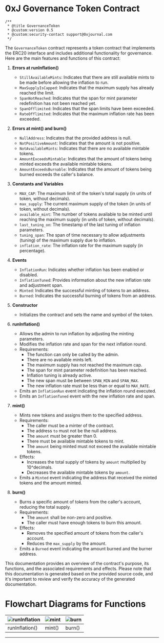 # 0xJ Governance Token Contract
```
/**
 * @title GovernanceToken
 * @custom:version 0.5
 * @custom:security-contact support@0xjournal.com
 */
```

The `GovernanceToken` contract represents a token contract that implements the ERC20 interface and includes additional functionality for governance. Here are the main features and functions of this contract:

1. **Errors at runInflation()**
   - `StillAvailableMints`: Indicates that there are still available mints to be made before allowing the inflation to run.
   - `MaxSupplyIsCapped`: Indicates that the maximum supply has already reached the limit.
   - `SpanNotReached`: Indicates that the span for mint parameter redefinition has not been reached yet.
   - `SpanOfflimited`: Indicates that the span limits have been exceeded.
   - `RateOfflimited`: Indicates that the maximum inflation rate has been exceeded.

2. **Errors at mint() and burn()**
   - `NullAddress`: Indicates that the provided address is null.
   - `NotPositiveAmount`: Indicates that the amount is not positive.
   - `NotAvailableMints`: Indicates that there are no available mintable tokens.
   - `AmountExceedsMintable`: Indicates that the amount of tokens being minted exceeds the available mintable tokens.
   - `AmountExceedsBurnable`: Indicates that the amount of tokens being burned exceeds the caller's balance.

3. **Constants and Variables**
   - `MAX_CAP`: The maximum limit of the token's total supply (in units of token, without decimals).
   - `max_supply`: The current maximum supply of the token (in units of token, without decimals).
   - `available_mint`: The number of tokens available to be minted until reaching the maximum supply (in units of token, without decimals).
   - `last_tuning_on`: The timestamp of the last tuning of inflation parameters.
   - `tuning_span`: The span of time necessary to allow adjustments (tuning) of the maximum supply due to inflation.
   - `inflation_rate`: The inflation rate for the maximum supply (in percentage).

4. **Events**
   - `InflationRun`: Indicates whether inflation has been enabled or disabled.
   - `InflationTuned`: Provides information about the new inflation rate and adjustment span.
   - `Minted`: Indicates the successful minting of tokens to an address.
   - `Burned`: Indicates the successful burning of tokens from an address.

5. **Constructor**
   - Initializes the contract and sets the name and symbol of the token.

6. **runInflation()**
   - Allows the admin to run inflation by adjusting the minting parameters.
   - Modifies the inflation rate and span for the next inflation round.
   - Requirements:
     - The function can only be called by the admin.
     - There are no available mints left.
     - The maximum supply has not reached the maximum cap.
     - The span for mint parameter redefinition has been reached.
     - Inflation tuning is already active.
     - The new span must be between `SPAN_MIN` and `SPAN_MAX`.
     - The new inflation rate must be less than or equal to `MAX_RATE`.
   - Emits an `InflationRun` event indicating the inflation round executed.
   - Emits an `InflationTuned` event with the new inflation rate and span.

7. **mint()**
   - Mints new tokens and assigns them to the specified address.
   - Requirements:
     - The caller must be a minter of the contract.
     - The address `to` must not be the null address.
     - The `amount` must be greater than 0.
     - There must be available mintable tokens to mint.
     - The `amount` being minted must not exceed the available mintable tokens.
   - Effects:
     - Increases the total supply of tokens by `amount` multiplied by 10^decimals.
     - Decreases the available mintable tokens by `amount`.
   - Emits a `Minted` event indicating the address that received the minted tokens and the amount minted.

8. **burn()**
   - Burns a specific amount of tokens from the caller's account, reducing the total supply.
   - Requirements:
     - The `amount` shall be non-zero and positive.
     - The caller must have enough tokens to burn this amount.
   - Effects:
     - Removes the specified amount of tokens from the caller's account.
     - Reduces the `max_supply` by the amount.
   - Emits a `Burned` event indicating the amount burned and the burner address.

This documentation provides an overview of the contract's purpose, its functions, and the associated requirements and effects. Please note that this documentation is generated based on the provided source code, and it's important to review and verify the accuracy of the generated documentation.

# Flowchart Diagrams for Functions
| ![runInflation](https://github.com/0xjournal/contracts-0xJ__GovernanceToken/assets/1704545/9f524679-852c-4b5f-81fe-8ec41232c5d6) | ![mint](https://github.com/0xjournal/contracts-0xJ__GovernanceToken/assets/1704545/6f3e5fad-f5ea-4ffb-a781-0feea30e872b) | ![burn](https://github.com/0xjournal/contracts-0xJ__GovernanceToken/assets/1704545/9f93dd66-cd1c-4785-8ecd-aa03ac753ea2) |
| - | - | - |
| runInflation() | mint() | burn() |

___
